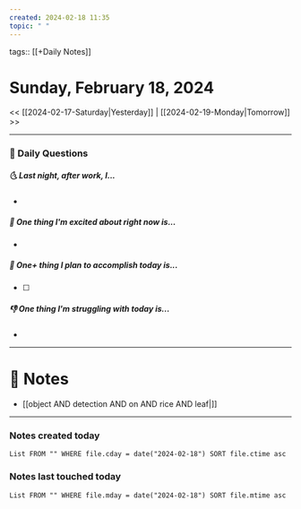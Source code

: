 ```yaml
---
created: 2024-02-18 11:35
topic: " "
---
```

tags:: [[+Daily Notes]]

# Sunday, February 18, 2024

<< [[2024-02-17-Saturday|Yesterday]] | [[2024-02-19-Monday|Tomorrow]] >>

---
### 📅 Daily Questions
##### 🌜 Last night, after work, I...
- 

##### 🙌 One thing I'm excited about right now is...
- 

##### 🚀 One+ thing I plan to accomplish today is...
- [ ] 

##### 👎 One thing I'm struggling with today is...
- 

---
# 📝 Notes
- [[object AND detection AND on AND rice AND leaf|]]
---
### Notes created today
```dataview
List FROM "" WHERE file.cday = date("2024-02-18") SORT file.ctime asc
```

### Notes last touched today
```dataview
List FROM "" WHERE file.mday = date("2024-02-18") SORT file.mtime asc
```